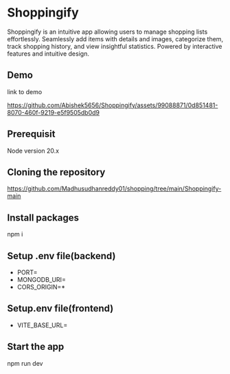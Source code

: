
# Shoppingify

Shoppingify is an intuitive app allowing users to manage shopping lists effortlessly. Seamlessly add items with details and images, categorize them, track shopping history, and view insightful statistics. Powered by interactive features and intuitive design.


## Demo

 link to demo

 https://github.com/Abishek5656/Shoppingify/assets/99088871/0d851481-8070-460f-9219-e5f9505db0d9



## Prerequisit
 Node version 20.x
## Cloning the repository

https://github.com/Madhusudhanreddy01/shopping/tree/main/Shoppingify-main
## Install packages

npm i
## Setup .env file(backend)

- PORT=
- MONGODB_URI=
- CORS_ORIGIN=*
## Setup.env file(frontend)

- VITE_BASE_URL=
## Start the app

npm run dev

